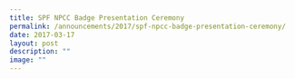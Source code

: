 ```yaml
---
title: SPF NPCC Badge Presentation Ceremony
permalink: /announcements/2017/spf-npcc-badge-presentation-ceremony/
date: 2017-03-17
layout: post
description: ""
image: ""
---
```

